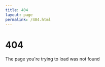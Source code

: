 ```yaml
---
title: 404
layout: page
permalink: /404.html
---
```


# 404

<p class="text-2xl mt-2.5 uppercase font-semibold opacity-50">
  The page you're trying to load was not found
</p>
